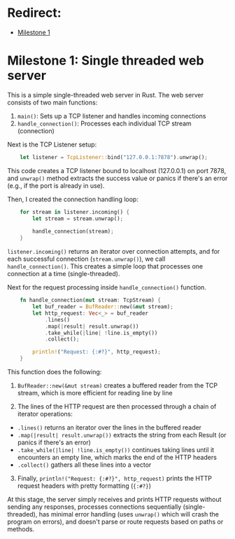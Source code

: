 # Redirect:

- [Milestone 1](#milestone-1-single-threaded-web-server)

# Milestone 1: Single threaded web server

This is a simple single-threaded web server in Rust. The web server consists of two main functions:

1. `main()`: Sets up a TCP listener and handles incoming connections
2. `handle_connection()`: Processes each individual TCP stream (connection)

Next is the TCP Listener setup:

```rust
    let listener = TcpListener::bind("127.0.0.1:7878").unwrap();
```

This code creates a TCP listener bound to localhost (127.0.0.1) on port 7878, and `unwrap()` method extracts the success value or panics if there's an error (e.g., if the port is already in use).

Then, I created the connection handling loop:

```rust
    for stream in listener.incoming() { 
        let stream = stream.unwrap();
        
        handle_connection(stream);
    }
```

`listener.incoming()` returns an iterator over connection attempts, and for each successful connection (`stream.unwrap()`), we call `handle_connection()`. This creates a simple loop that processes one connection at a time (single-threaded).

Next for the request processing inside `handle_connection()` function. 

```rust
    fn handle_connection(mut stream: TcpStream) {
        let buf_reader = BufReader::new(&mut stream);
        let http_request: Vec<_> = buf_reader
            .lines()
            .map(|result| result.unwrap())
            .take_while(|line| !line.is_empty())
            .collect();

        println!("Request: {:#?}", http_request);
    }
```

This function does the following:

1. `BufReader::new(&mut stream)` creates a buffered reader from the TCP stream, which is more efficient for reading line by line

2. The lines of the HTTP request are then processed through a chain of iterator operations:

- `.lines()` returns an iterator over the lines in the buffered reader
- `.map(|result| result.unwrap())` extracts the string from each Result (or panics if there's an error)
- `.take_while(|line| !line.is_empty())` continues taking lines until it encounters an empty line, which marks the end of the HTTP headers
- `.collect()` gathers all these lines into a vector

3. Finally, `println!("Request: {:#?}", http_request)` prints the HTTP request headers with pretty formatting (`{:#?}`)

At this stage, the server simply receives and prints HTTP requests without sending any responses, processes connections sequentially (single-threaded), has minimal error handling (uses `unwrap()` which will crash the program on errors), and doesn't parse or route requests based on paths or methods.